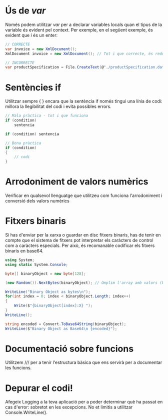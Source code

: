 # Ús de _var_

Només podem utilitzar _var_ per a declarar variables locals quan el tipus de la variable és evident pel context. Per exemple, en el següent exemple, és evident que _i_ és un enter:

```csharp
// CORRECTE
var invoice = new XmlDocument();
XmlDocument invoice = new XmlDocument(); // Tot i que correcte, és redundant especificar el tipus

// INCORRECTE
var productSpecification = File.CreateText(@"./productSpecification.dat");  // No podem deduir el tipus de la variable StreamWriter productSpecification = File.CreateText(@"./productSpecification.dat");
```

# Sentències if

Utilitzar sempre { } encara que la sentència if només tingui una línia de codi: millora la llegibilitat del codi i evita possibles errors.

```csharp
// Mala pràctica - tot i que funciona
if (condition)
    sentencia

if (condition) sentencia

// Bona pràctica
if (condition)
{
    // codi
}

```

# Arrodoniment de valors numèrics

Verificar en qualsevol llenguatge que utilitzeu com funciona l'arrodoniment i conversió dels valors numèrics

# Fitxers binaris

Si has d'enviar per la xarxa o guardar en disc fitxers binaris, has de tenir en compte que el sistema de fitxers pot interpretar els caràcters de control com a caràcters especials. Per això, és recomanable codificar els fitxers binaris en base64.

```csharp
using System;
using static System.Console;

byte[] binaryObject = new byte[128];

(new Random()).NextBytes(binaryObject); // Omplim l'array amb valors (bytes) aleatoris

WriteLine("Binary Object as bytes\n");
for(int index = 0; index < binaryObject.Length; index++)
{
    Write($"{binaryObject[index]:X} ");
}
WriteLine();

string encoded = Convert.ToBase64String(binaryObject);
WriteLine($"Binary Object as Base64\n {encoded}");

```
# Documentació sobre funcions

Utilitzem /// per a tenir l'estructura bàsica que ens servirà per a documentar les funcions.

# Depurar el codi!

Afegeix Logging a la teva aplicació per a poder determinar què ha passat en cas d'error: sobretot en les excepcions. No et limitis a utilitzar Console.WriteLine().

